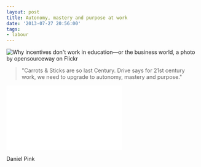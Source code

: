 ```yaml
---
layout: post
title: Autonomy, mastery and purpose at work
date: '2013-07-27 20:56:00'
tags:
- labour
---
```


![Why incentives don't work in education—or the business world, a photo by opensourceway on Flickr](https://lh3.googleusercontent.com/N_Qbk-XMH9au0UPfuwWb66z2rKJUrm6YqsUOEDue7yQLrZ_MGPdjQLadl0J0pkLOg3RxFohuhneBDHzMnYy5tNdTjdSX2htXyRvLirF-UK92VuZiLErwQZkmxeD_v5HfiVybG7R7_Q8vcw1_97yMDVUWxo4vDz75QlLj-vkEY4EVvPSY09CV6CDC_UDG9zrLhS3nZU7nuSF3aXfKjlZABvgksoMxLFYT7miuvI0-a_iOp7LzvU0wuW8ygKNdUx62tfSffmE9R0iRIfskNXeT9KVtdXOI1qHtRj3ghyxdunf2UJI1e4I4IhrywJFI1nNMqg53jYvEKZh8EX1znH7NsDirBN6vWSryU6FtV0vWcr3hRUELReYQEgI811diU6JZQWHNfiM59nA5FcQh3vucWw5KkqGcJLzxywGK6hTkbvhqgyb73ptowEa2yjQ0XiFmtpsGWSkHb2TDu8VvfGYem_FSbOXpOE-TmqBCUnbyHDpoh6jvGfAc5HncgiK_FR7amnieOoBrJ1YBHHK9BM8lqbTL-V-UAJRejMcthkaffmi1h2CQvIxbl6cQRBd5Z1AqP5KEjSJaU8l8CX5af9DEhO8g2p-RwhIJlARu49R-2UiSAtckPWtKjA=w500-h281-no)

> "Carrots & Sticks are so last Century. Drive says for 21st century work, we need to upgrade to autonomy, mastery and purpose."

<iframe width="300" height="169" src="//www.youtube.com/embed/u6XAPnuFjJc" frameborder="0" allowfullscreen></iframe>

Daniel Pink